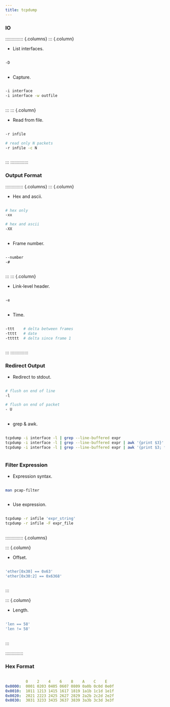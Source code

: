 ```yaml
---
title: tcpdump
---
```



### IO
:::::::::::::: {.columns}
::: {.column}

- List interfaces.
```sh
  
-D
  
```

- Capture.
```sh
  
-i interface
-i interface -w outfile
  
```

:::
::: {.column}

- Read from file.
```sh
  
-r infile

# read only N packets
-r infile -c N 
  
```

:::
::::::::::::::

### Output Format
:::::::::::::: {.columns}
::: {.column}

- Hex and ascii.
```sh
  
# hex only
-xx

# hex and ascii
-XX
  
```

- Frame number.
```sh
  
--number
-#
  
```

:::
::: {.column}

- Link-level header.
```sh
  
-e
  
```


- Time.
```sh
  
-ttt    # delta between frames
-tttt   # date
-ttttt  # delta since frame 1     
  
```

:::
::::::::::::::

### Redirect Output
- Redirect to stdout.
```sh
  
# flush on end of line  
-l

# flush on end of packet
- U
  
```

- grep & awk.
```sh
  
tcpdump -i interface -l | grep --line-buffered expr
tcpdump -i interface -l | grep --line-buffered expr | awk '{print $3}'
tcpdump -i interface -l | grep --line-buffered expr | awk '{print $3; fflush()}' | python3 decode.py
  
```


### Filter Expression
- Expression syntax.
```sh
  
man pcap-filter
  
```

- Use expression.
```sh
  
tcpdump -r infile 'expr_string'
tcpdump -r infile -F expr_file
  
```

:::::::::::::: {.columns}

::: {.column}
- Offset.
```sh
  
'ether[0x30] == 0x63'
'ether[0x30:2] == 0x6368'
  
```
:::


::: {.column}
- Length.
```sh
  
'len == 58'
'len != 58'
  
```
:::

::::::::::::::


### Hex Format
```yml
  
		 0	  2    4    6    8    A    C    E    
0x0000:  0001 0203 0405 0607 0809 0a0b 0c0d 0e0f
0x0010:  1011 1213 1415 1617 1819 1a1b 1c1d 1e1f
0x0020:  2021 2223 2425 2627 2829 2a2b 2c2d 2e2f
0x0030:  3031 3233 3435 3637 3839 3a3b 3c3d 3e3f
  
```
